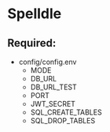 # Spelldle

## Required:
- config/config.env
  - MODE
  - DB_URL
  - DB_URL_TEST
  - PORT
  - JWT_SECRET
  - SQL_CREATE_TABLES
  - SQL_DROP_TABLES
